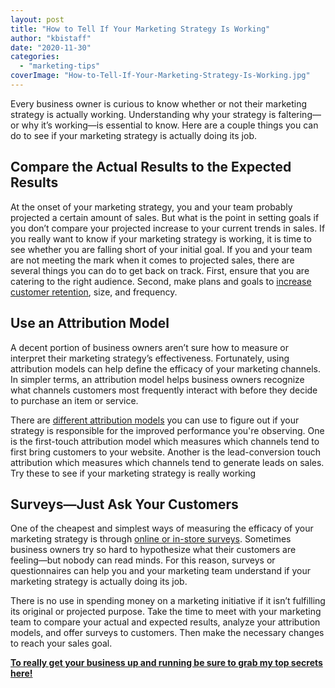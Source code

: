 ```yaml
---
layout: post
title: "How to Tell If Your Marketing Strategy Is Working"
author: "kbistaff"
date: "2020-11-30"
categories: 
  - "marketing-tips"
coverImage: "How-to-Tell-If-Your-Marketing-Strategy-Is-Working.jpg"
---
```


Every business owner is curious to know whether or not their marketing strategy is actually working. Understanding why your strategy is faltering—or why it’s working—is essential to know. Here are a couple things you can do to see if your marketing strategy is actually doing its job.

## Compare the Actual Results to the Expected Results

At the onset of your marketing strategy, you and your team probably projected a certain amount of sales. But what is the point in setting goals if you don’t compare your projected increase to your current trends in sales. If you really want to know if your marketing strategy is working, it is time to see whether you are falling short of your initial goal. If you and your team are not meeting the mark when it comes to projected sales, there are several things you can do to get back on track. First, ensure that you are catering to the right audience. Second, make plans and goals to [increase customer retention](https://marketingwizdom.com/strategies/retention-strategies), size, and frequency.

## Use an Attribution Model

A decent portion of business owners aren’t sure how to measure or interpret their marketing strategy’s effectiveness. Fortunately, using attribution models can help define the efficacy of your marketing channels. In simpler terms, an attribution model helps business owners recognize what channels customers most frequently interact with before they decide to purchase an item or service.

There are [different attribution models](https://www.podium.com/article/what-is-attribution/) you can use to figure out if your strategy is responsible for the improved performance you're observing. One is the first-touch attribution model which measures which channels tend to first bring customers to your website. Another is the lead-conversion touch attribution which measures which channels tend to generate leads on sales. Try these to see if your marketing strategy is really working

## Surveys—Just Ask Your Customers

One of the cheapest and simplest ways of measuring the efficacy of your marketing strategy is through [online or in-store surveys](https://www.mpdventures.com/surveys-as-a-marketing-tool/). Sometimes business owners try so hard to hypothesize what their customers are feeling—but nobody can read minds. For this reason, surveys or questionnaires can help you and your marketing team understand if your marketing strategy is actually doing its job.

There is no use in spending money on a marketing initiative if it isn’t fulfilling its original or projected purpose. Take the time to meet with your marketing team to compare your actual and expected results, analyze your attribution models, and offer surveys to customers. Then make the necessary changes to reach your sales goal.

[**To really get your business up and running be sure to grab my top secrets here!**](https://go.katebagoy.com/ebook)
